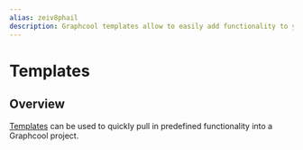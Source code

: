 ```yaml
---
alias: zeiv8phail
description: Graphcool templates allow to easily add functionality to your project.
---
```


# Templates

## Overview

[Templates](https://github.com/graphcool/templates) can be used to quickly pull in predefined functionality into a Graphcool project.